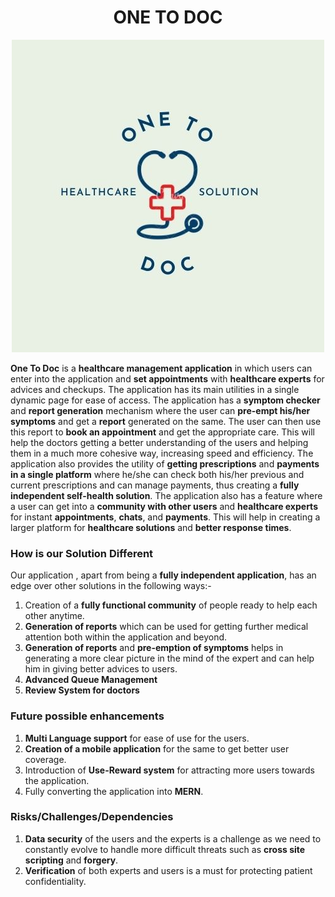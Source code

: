 <h1 align="center">ONE TO DOC</h1>

<p align="center"><img src="./OneTo.jpg" /></p>

**One To Doc** is a **healthcare management application** in which users can enter into the application and
**set appointments** with **healthcare experts** for advices and checkups.
The application has its main utilities in a single dynamic page for ease of access. The application has a
**symptom checker** and **report generation** mechanism where the user can **pre-empt his/her symptoms** and
get a **report** generated on the same. The user can then use this report to **book an appointment** and
get the appropriate care. This will help the doctors getting a better understanding of the users and
helping them in a much more cohesive way, increasing speed and efficiency. The application also
provides the utility of **getting prescriptions** and **payments in a single platform** where he/she can
check both his/her previous and current prescriptions and can manage payments, thus creating a
**fully independent self-health solution**.
The application also has a feature where a user can get into a **community with other users** and
**healthcare experts** for instant **appointments**, **chats**, and **payments**. This will help in creating a larger platform for **healthcare solutions** and **better response times**.

### How is our Solution Different

Our application , apart from being a **fully independent application**, has an edge
over other solutions in the following ways:-

1. Creation of a **fully functional community** of people ready to help each other anytime.
2. **Generation of reports** which can be used for getting further medical attention
both within the application and beyond.
3. **Generation of reports** and **pre-emption of symptoms** helps in generating a more
clear picture in the mind of the expert and can help him in giving better advices to
users.
4. **Advanced Queue Management**
5. **Review System for doctors**

### Future possible enhancements

1. **Multi Language support** for ease of use for the users.
2. **Creation of a mobile application** for the same to get better user coverage.
3. Introduction of **Use-Reward system** for attracting more users
towards the application.
4. Fully converting the application into **MERN**.

### Risks/Challenges/Dependencies

1. **Data security** of the users and the experts is a challenge as we need to
constantly evolve to handle more difficult threats such as **cross site scripting** and
**forgery**.
2. **Verification** of both experts and users is a must for protecting patient
confidentiality.